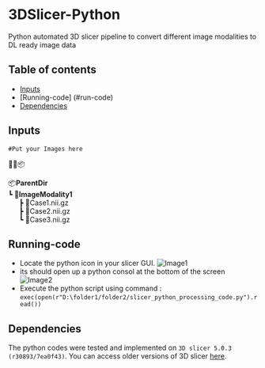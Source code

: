 # 3DSlicer-Python
Python automated 3D slicer pipeline to convert different image modalities to DL ready image data


## Table of contents

* [Inputs](#inputs)
* [Running-code] (#run-code)
* [Dependencies](#dependencies)

## Inputs
```#Put your Images here```  

📂📜📦 

📦**ParentDir**  
  ┗ 📂**ImageModality1**  
&ensp; &ensp;    ┣ 📜Case1.nii.gz  
&ensp; &ensp;    ┣ 📜Case2.nii.gz   
&ensp; &ensp;    ┗ 📜Case3.nii.gz   
## Running-code
- Locate the python icon in your slicer GUI.
![Image1](Documentation/step1.png)
- its should open up a python consol at the bottom of the screen
![Image2](Documentation/step2.png)
- Execute the python script using command : ``` exec(open(r"D:\folder1/folder2/slicer_python_processing_code.py").read()) ```

## Dependencies
The python codes were tested and implemented on ```3D slicer 5.0.3 (r30893/7ea0f43)```. You can access older versions of 3D slicer [here](https://slicer-packages.kitware.com/#collection/5f4474d0e1d8c75dfc70547e/folder/5f4474d0e1d8c75dfc705482).